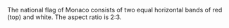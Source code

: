 The national flag of Monaco consists of two equal horizontal bands of red (top) and white. The aspect ratio is 2:3.